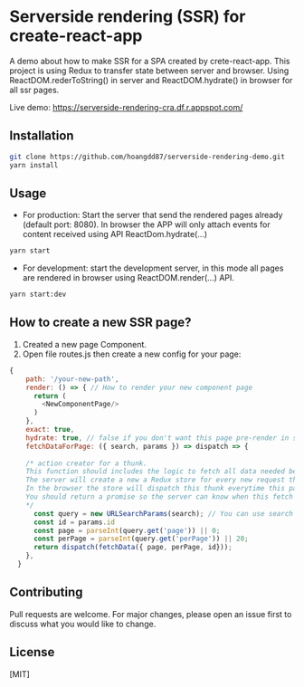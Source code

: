 # Serverside rendering (SSR) for create-react-app

A demo about how to make SSR for a SPA created by crete-react-app. This project is using Redux to transfer state between server and
browser. Using ReactDOM.rederToString() in server and ReactDOM.hydrate() in browser for all ssr pages.

Live demo: https://serverside-rendering-cra.df.r.appspot.com/

## Installation

```bash
git clone https://github.com/hoangdd87/serverside-rendering-demo.git
yarn install
```

## Usage
- For production: Start the server that send the rendered pages already (default port: 8080). 
  In browser the APP will only attach events for content received using API ReactDom.hydrate(...)
```bash
yarn start
```
- For development: start the development server, in this mode all pages are rendered in browser using ReactDOM.render(...) API.

```bash
yarn start:dev
```

## How to create a new SSR page?

1. Created a new page Component.
2. Open file routes.js then create a new config for your page:

```node.js
{
    path: '/your-new-path',
    render: () => { // How to render your new component page
      return (
        <NewComponentPage/>
      )
    },
    exact: true,
    hydrate: true, // false if you don't want this page pre-render in server
    fetchDataForPage: ({ search, params }) => dispatch => { 
    
    /* action creator for a thunk.
    This function should includes the logic to fetch all data needed before rendering 
    The server will create a new a Redux store for every new request then dispatch this thunk and wait for all the data is fetched before render the page. 
    In the browser the store will dispatch this thunk everytime this page is activated except the first load of hydrated page
    You should return a promise so the server can know when this fetch data action is completed
    */
      const query = new URLSearchParams(search); // You can use search and params to get other data form url before fetch data if needed
      const id = params.id
      const page = parseInt(query.get('page')) || 0;
      const perPage = parseInt(query.get('perPage')) || 20;
      return dispatch(fetchData({ page, perPage, id}));
    },
  }
```

## Contributing
Pull requests are welcome. For major changes, please open an issue first to discuss what you would like to change.

## License
[MIT]